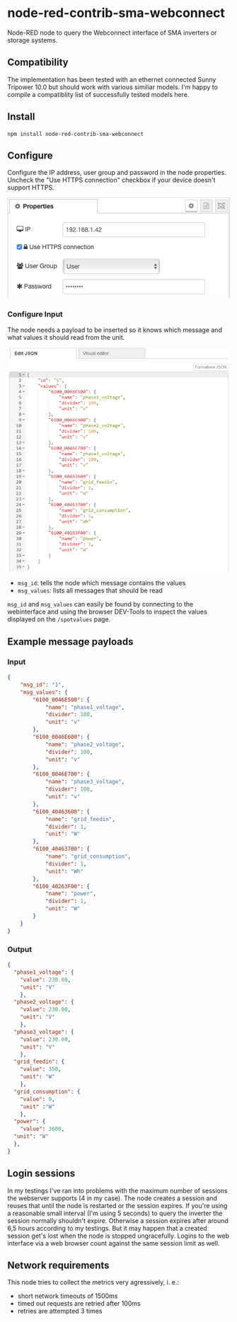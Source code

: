 # node-red-contrib-sma-webconnect

Node-RED node to query the Webconnect interface of SMA inverters or storage systems.

## Compatibility
The implementation has been tested with an ethernet connected Sunny Tripower 10.0 but should work with various similiar models. I'm happy to compile a compatiblity list of successfully tested models here.

## Install

```
npm install node-red-contrib-sma-webconnect
```

## Configure

Configure the IP address, user group and password in the node properties. Uncheck the "Use HTTPS connection" checkbox if your device doesn't support HTTPS.

![Node properties](node-properties.png)

### Configure Input

The node needs a payload to be inserted so it knows which message and what values it should read from the unit.

![Payload config](input-payload.png)

* `msg_id`: tells the node which message contains the values
* `msg_values`: lists all messages that should be read

`msg_id` and `msg_values` can easily be found by connecting to the webinterface and using the browser DEV-Tools to inspect the values displayed on the `/spotvalues` page.

## Example message payloads

### Input

```json
{
    "msg_id": "1",
    "msg_values": {
        "6100_0046E500": {
            "name": "phase1_voltage",
            "divider": 100,
            "unit": "v"
        },
        "6100_0046E600": {
            "name": "phase2_voltage",
            "divider": 100,
            "unit": "v"
        },
        "6100_0046E700": {
            "name": "phase3_voltage",
            "divider": 100,
            "unit": "v"
        },
        "6100_40463600": {
            "name": "grid_feedin",
            "divider": 1,
            "unit": "W"
        },
        "6100_40463700": {
            "name": "grid_consumption",
            "divider": 1,
            "unit": "Wh"
        },
        "6100_40263F00": {
            "name": "power",
            "divider": 1,
            "unit": "W"
        }
    }
}
```

### Output

```json
{
  "phase1_voltage": {
    "value": 230.00,
    "unit": "V"
    },
  "phase2_voltage": {
    "value": 230.00,
    "unit": "V"
    },
  "phase3_voltage": {
    "value": 230.00,
    "unit": "V"
    },
  "grid_feedin": {
    "value": 350,
    "unit": "W"
    },
  "grid_consumption": {
    "value": 0,
    "unit" :"W"
    },
  "power": {
    "value": 3600,
  "unit": "W"
  },
}
```

## Login sessions
In my testings I've ran into problems with the maximum number of sessions the webserver supports (4 in my case). The node creates a session and reuses that until the node is restarted or the session expires. If you're using a reasonable small interval (I'm using 5 seconds) to query the inverter the session normally shouldn't expire. Otherwise a session expires after around 6,5 hours according to my testings. But it may happen that a created session get's lost when the node is stopped ungracefully. Logins to the web interface via a web browser count against the same session limit as well.

## Network requirements
This node tries to collect the metrics very agressively, i. e.:
* short network timeouts of 1500ms
* timed out requests are retried after 100ms
* retries are attempted 3 times
